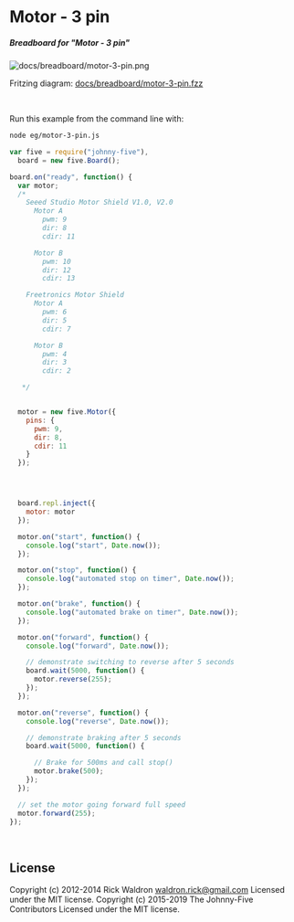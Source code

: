 <!--remove-start-->

# Motor - 3 pin

<!--remove-end-->






##### Breadboard for "Motor - 3 pin"



![docs/breadboard/motor-3-pin.png](breadboard/motor-3-pin.png)<br>

Fritzing diagram: [docs/breadboard/motor-3-pin.fzz](breadboard/motor-3-pin.fzz)

&nbsp;




Run this example from the command line with:
```bash
node eg/motor-3-pin.js
```


```javascript
var five = require("johnny-five"),
  board = new five.Board();

board.on("ready", function() {
  var motor;
  /*
    Seeed Studio Motor Shield V1.0, V2.0
      Motor A
        pwm: 9
        dir: 8
        cdir: 11

      Motor B
        pwm: 10
        dir: 12
        cdir: 13

    Freetronics Motor Shield
      Motor A
        pwm: 6
        dir: 5
        cdir: 7

      Motor B
        pwm: 4
        dir: 3
        cdir: 2

   */


  motor = new five.Motor({
    pins: {
      pwm: 9,
      dir: 8,
      cdir: 11
    }
  });




  board.repl.inject({
    motor: motor
  });

  motor.on("start", function() {
    console.log("start", Date.now());
  });

  motor.on("stop", function() {
    console.log("automated stop on timer", Date.now());
  });

  motor.on("brake", function() {
    console.log("automated brake on timer", Date.now());
  });

  motor.on("forward", function() {
    console.log("forward", Date.now());

    // demonstrate switching to reverse after 5 seconds
    board.wait(5000, function() {
      motor.reverse(255);
    });
  });

  motor.on("reverse", function() {
    console.log("reverse", Date.now());

    // demonstrate braking after 5 seconds
    board.wait(5000, function() {

      // Brake for 500ms and call stop()
      motor.brake(500);
    });
  });

  // set the motor going forward full speed
  motor.forward(255);
});

```








&nbsp;

<!--remove-start-->

## License
Copyright (c) 2012-2014 Rick Waldron <waldron.rick@gmail.com>
Licensed under the MIT license.
Copyright (c) 2015-2019 The Johnny-Five Contributors
Licensed under the MIT license.

<!--remove-end-->
